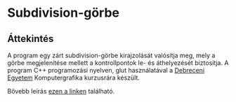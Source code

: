 ﻿# Subdivision-görbe

## Áttekintés

A program egy zárt subdivision-görbe kirajzolását valósítja meg, mely a görbe megjelenítése mellett a kontrollpontok le- és áthelyezését biztosítja. A program C++ programozási nyelven, glut használatával a [Debreceni Egyetem](https://www.inf.unideb.hu/) Komputergrafika kurzusrára készült.

Bővebb leírás [ezen a linken](http://nbviewer.jupyter.org/github/kompgraf/course-material/blob/master/notebooks/hf-04-subdivision-gorbe/hf-04-subdivision-gorbe.ipynb) található.


